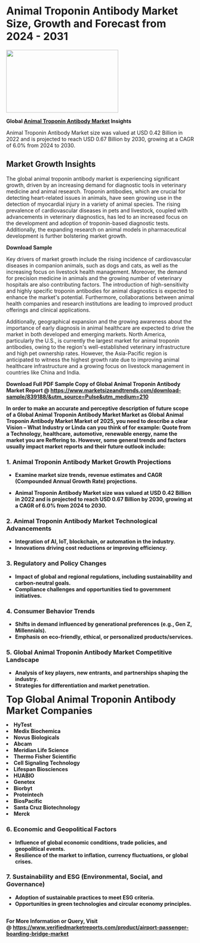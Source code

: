 <H1>Animal Troponin Antibody Market Size, Growth and Forecast from 2024 - 2031</H1><img class="aligncenter size-medium wp-image-584254" src="https://thirdeyenews.in/wp-content/uploads/2024/09/Global-Market-Research-300x168.jpeg" alt="" width="300" height="168" /><p><strong>Global&nbsp;<a href="https://www.marketsizeandtrends.com/download-sample/839188/&amp;utm_source=Pulse&amp;utm_medium=210">Animal Troponin Antibody Market</a> Insights</strong></p><p>Animal Troponin Antibody Market size was valued at USD 0.42 Billion in 2022 and is projected to reach USD 0.67 Billion by 2030, growing at a CAGR of 6.0% from 2024 to 2030.</p><p><h2>Market Growth Insights</h2> <p>The global animal troponin antibody market is experiencing significant growth, driven by an increasing demand for diagnostic tools in veterinary medicine and animal research. Troponin antibodies, which are crucial for detecting heart-related issues in animals, have seen growing use in the detection of myocardial injury in a variety of animal species. The rising prevalence of cardiovascular diseases in pets and livestock, coupled with advancements in veterinary diagnostics, has led to an increased focus on the development and adoption of troponin-based diagnostic tests. Additionally, the expanding research on animal models in pharmaceutical development is further bolstering market growth.</p> <p><strong>Download Sample</strong></p> <p>Key drivers of market growth include the rising incidence of cardiovascular diseases in companion animals, such as dogs and cats, as well as the increasing focus on livestock health management. Moreover, the demand for precision medicine in animals and the growing number of veterinary hospitals are also contributing factors. The introduction of high-sensitivity and highly specific troponin antibodies for animal diagnostics is expected to enhance the market's potential. Furthermore, collaborations between animal health companies and research institutions are leading to improved product offerings and clinical applications.</p> <p>Additionally, geographical expansion and the growing awareness about the importance of early diagnosis in animal healthcare are expected to drive the market in both developed and emerging markets. North America, particularly the U.S., is currently the largest market for animal troponin antibodies, owing to the region's well-established veterinary infrastructure and high pet ownership rates. However, the Asia-Pacific region is anticipated to witness the highest growth rate due to improving animal healthcare infrastructure and a growing focus on livestock management in countries like China and India.</p> <p><strong></p><p><span class=""><strong>Download Full PDF Sample Copy of Global Animal Troponin Antibody Market Report</strong> @ <a href="https://www.marketsizeandtrends.com/download-sample/839188/&amp;utm_source=Pulse&amp;utm_medium=210" target="_blank">https://www.marketsizeandtrends.com/download-sample/839188/&amp;utm_source=Pulse&amp;utm_medium=210</a></span></p><p>In order to make an accurate and perceptive description of future scope of a Global&nbsp;Animal Troponin Antibody Market Market as Global&nbsp;Animal Troponin Antibody Market Market of 2025, you need to describe a clear Vision &ndash; What Industry or Linda can you think of for example: Quote from a Technology, healthcare, automotive, renewable energy, name the market you are Reffering to. However, some general trends and factors usually impact market reports and their future outlook include:</p><h3>1.&nbsp;<strong>Animal Troponin Antibody Market Growth Projections</strong></h3><ul><li>Examine market size trends, revenue estimates and CAGR (Compounded Annual Growth Rate) projections.</li><li><p>Animal Troponin Antibody Market size was valued at USD 0.42 Billion in 2022 and is projected to reach USD 0.67 Billion by 2030, growing at a CAGR of 6.0% from 2024 to 2030.</p></li></ul><h3>2.&nbsp;<strong>Animal Troponin Antibody Market Technological Advancements</strong></h3><ul><li>Integration of AI, IoT, blockchain, or automation in the industry.</li><li>Innovations driving cost reductions or improving efficiency.</li></ul><h3>3.&nbsp;<strong>Regulatory and Policy Changes</strong></h3><ul><li>Impact of global and regional regulations, including sustainability and carbon-neutral goals.</li><li>Compliance challenges and opportunities tied to government initiatives.</li></ul><h3>4.&nbsp;<strong>Consumer Behavior Trends</strong></h3><ul><li>Shifts in demand influenced by generational preferences (e.g., Gen Z, Millennials).</li><li>Emphasis on eco-friendly, ethical, or personalized products/services.</li></ul><h3>5.&nbsp;<strong>Global Animal Troponin Antibody Market Competitive Landscape</strong></h3><ul><li>Analysis of key players, new entrants, and partnerships shaping the industry.</li><li>Strategies for differentiation and market penetration.</li></ul><p data-pm-slice="1 1 []"><span style="color: inherit; font-family: inherit; font-size: 25px;">Top Global Animal Troponin Antibody Market Companies</span></p><div class="" data-test-id=""><p><li>HyTest</li><li> Medix Biochemica</li><li> Novus Biologicals</li><li> Abcam</li><li> Meridian Life Science</li><li> Thermo Fisher Scientific</li><li> Cell Signaling Technology</li><li> Lifespan Biosciences</li><li> HUABIO</li><li> Genetex</li><li> Biorbyt</li><li> Proteintech</li><li> BiosPacific</li><li> Santa Cruz Biotechnology</li><li> Merck</li></p></div><h3>6.&nbsp;<strong>Economic and Geopolitical Factors</strong></h3><ul><li>Influence of global economic conditions, trade policies, and geopolitical events.</li><li>Resilience of the market to inflation, currency fluctuations, or global crises.</li></ul><h3>7.&nbsp;<strong>Sustainability and ESG (Environmental, Social, and Governance)</strong></h3><ul><li>Adoption of sustainable practices to meet ESG criteria.</li><li>Opportunities in green technologies and circular economy principles.</li></ul><h2><strong style="font-size: 14px;">For More Information or Query, Visit @&nbsp;</strong><a style="background-color: #ffffff; font-size: 14px;" href="https://www.marketsizeandtrends.com/report/animal-troponin-antibody-market/" target="_blank">https://www.verifiedmarketreports.com/product/airport-passenger-boarding-bridge-market</a></h2>
